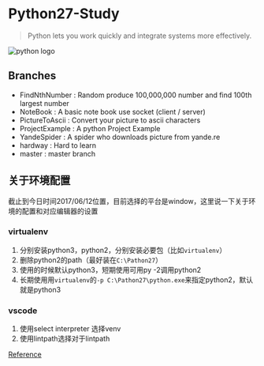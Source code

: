 # Python27-Study
> Python lets you work quickly and integrate systems more effectively.

![python logo](https://www.python.org/static/community_logos/python-logo-generic.svg)


## Branches

+ FindNthNumber   : Random produce 100,000,000 number and find 100th largest number
+ NoteBook        : A basic note book use socket (client / server)
+ PictureToAscii  : Convert your picture to ascii characters
+ ProjectExample  : A python Project Example
+ YandeSpider     : A spider who downloads picture from yande.re
+ hardway         : Hard to learn
+ master          : master branch


## 关于环境配置

截止到今日时间2017/06/12位置，目前选择的平台是window，这里说一下关于环境的配置和对应编辑器的设置

### virtualenv

1. 分别安装python3，python2，分别安装必要包（比如`virtualenv`）
2. 删除python2的path（最好装在`C:\Pathon27`）
3. 使用的时候默认python3，短期使用可用py -2调用python2
3. 长期使用用`virtualenv`的`-p C:\Pathon27\python.exe`来指定python2，默认就是python3

### vscode

1. 使用select interpreter 选择venv
2. 使用lintpath选择对于lintpath

[Reference](https://learnpythonthehardway.org)
